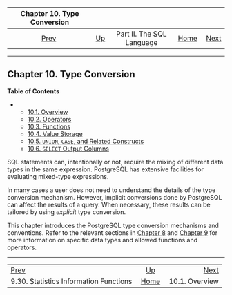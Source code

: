 <!--?xml version="1.0" encoding="UTF-8" standalone="no"?-->

|                         Chapter 10. Type Conversion                         |                                            |                           |                                                       |                                                  |
| :-------------------------------------------------------------------------: | :----------------------------------------- | :-----------------------: | ----------------------------------------------------: | -----------------------------------------------: |
| [Prev](functions-statistics.html "9.30. Statistics Information Functions")  | [Up](sql.html "Part II. The SQL Language") | Part II. The SQL Language | [Home](index.html "PostgreSQL 17devel Documentation") |  [Next](typeconv-overview.html "10.1. Overview") |

***

## Chapter 10. Type Conversion

**Table of Contents**

*   *   [10.1. Overview](typeconv-overview.html)
    *   [10.2. Operators](typeconv-oper.html)
    *   [10.3. Functions](typeconv-func.html)
    *   [10.4. Value Storage](typeconv-query.html)
    *   [10.5. `UNION`, `CASE`, and Related Constructs](typeconv-union-case.html)
    *   [10.6. `SELECT` Output Columns](typeconv-select.html)



SQL statements can, intentionally or not, require the mixing of different data types in the same expression. PostgreSQL has extensive facilities for evaluating mixed-type expressions.

In many cases a user does not need to understand the details of the type conversion mechanism. However, implicit conversions done by PostgreSQL can affect the results of a query. When necessary, these results can be tailored by using *explicit* type conversion.

This chapter introduces the PostgreSQL type conversion mechanisms and conventions. Refer to the relevant sections in [Chapter 8](datatype.html "Chapter 8. Data Types") and [Chapter 9](functions.html "Chapter 9. Functions and Operators") for more information on specific data types and allowed functions and operators.

***

|                                                                             |                                                       |                                                  |
| :-------------------------------------------------------------------------- | :---------------------------------------------------: | -----------------------------------------------: |
| [Prev](functions-statistics.html "9.30. Statistics Information Functions")  |       [Up](sql.html "Part II. The SQL Language")      |  [Next](typeconv-overview.html "10.1. Overview") |
| 9.30. Statistics Information Functions                                      | [Home](index.html "PostgreSQL 17devel Documentation") |                                   10.1. Overview |
